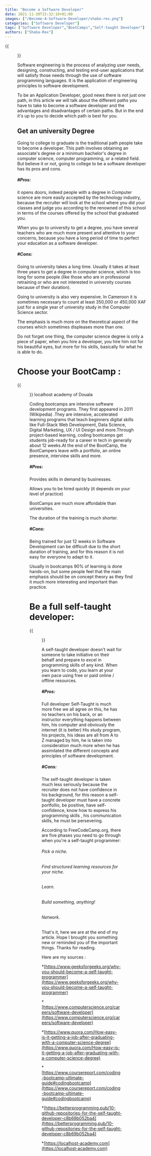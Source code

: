 ```yaml
---
title: "Become a Software Developer"
date: 2021-11-30T15:32:19+01:00
images: ["/Become-A-Software-Developer/shaba-rex.png"]
categories: ["Software Developer"]
tags: ["Software Developer","BootCamps","Self-taught Developer"]
authors: ["Shaba-Rex"]
---
```


{{<figure src="/Become-A-Software-Developer/viva the it.jpeg"  alt="Software Engineering is Cool">}}

Software engineering is the process of analyzing user needs, designing, constructing, and testing end-user applications that will satisfy those needs through the use of software programming languages. It is the application of engineering principles to software development.

To be an Application Developer, good news there is not just one path, in this article we will talk about the different paths you have to take to become a software developer and the advantages and disadvantages of certain paths. But in the end it's up to you to decide which path is best for you.

## Get an university Degree

Going to college to graduate is the traditional path people take to become a developer.
This path involves obtaining an associate's degree or a minimum bachelor's degree in computer science, computer programming, or a related field. But believe it or not, going to college to be a software developer has its pros and cons.

##### #Pros:

it opens doors, indeed people with a degree in Computer science are more easily accepted by the technology industry, because the recruiter will look at the school where you did your classes and judge you according to the renowned of this school in terms of the courses offered by the school that graduated you.

When you go to university to get a degree, you have several teachers who are much more present and attentive to your concerns, because you have a long period of time to perfect your education as a software developer.

##### #Cons:

Going to university takes a long time. Usually it takes at least three years to get a degree in computer science, which is too long for some people (like those who are in professional retraining or who are not interested in university courses because of their duration).

Going to university is also very expensive. In Cameroon it is sometimes necessary to count at least 350,000 or 450,000 XAF just for a single year of university study in the Computer Science sector.

The emphasis is much more on the theoretical aspect of the courses which sometimes displeases more than one.

Do not forget one thing, the computer science degree is only a piece of paper, when you hire a developer, you hire him not for his beautiful eyes, but more for his skills, basically for what he is able to do.

# Choose your BootCamp :

{{<figure src="/Become-A-Software-Developer/Localhost academy.png"  alt="Image de la localHost Academy Douala">}}
localhost academy of Douala 

Coding bootcamps are intensive software development programs. They first appeared in 2011 (Wikipedia) .They are intensive, accelerated learning programs that teach beginners digital skills like Full-Stack Web Development, Data Science, Digital Marketing, UX / UI Design and more.Through project-based learning, coding bootcamps get students job-ready for a career in tech in generally about 12 weeks.At the end of the BootCamp, the BootCampers leave with a portfolio, an online presence, interview skills and more.

##### #Pros:

Provides skills in demand by businesses.

Allows you to be hired quickly (it depends on your level of practice)

BootCamps are much more affordable than universities.

The duration of the training is much shorter.

##### #Cons:

Being trained for just 12 weeks in Software Development can be difficult due to the short duration of training, and for this reason it is not easy for everyone to adapt to it.

Usually in bootcamps 90% of learning is done hands-on, but some people feel that the main emphasis should be on concept theory as they find it much more interesting and important than practice.

# Be a full self-taught developer:

{{<figure src="/Become-A-Software-Developer/self-taught-developer.jpg"  alt="self-taught-developer">}}

A self-taught developer doesn't wait for someone to take initiative on their behalf and prepare to excel in programming skills of any kind. When you learn to code, you learn at your own pace using free or paid online / offline resources.

##### #Pros:

Full developer Self-Taught is much more free we all agree on this, he has no teachers on his back, or an instructor everything happens between him, his computer and obviously the internet (it is better)
His study program, his projects, his ideas are all from A to Z managed by him, he is taken into consideration much more when he has assimilated the different concepts and principles of software development.

##### #Cons:

The self-taught developer is taken much less seriously because the recruiter does not have confidence in his background, for this reason a self-taught developer must have a concrete portfollio, be positive, have self-confidence, know how to express his programming skills , his communication skills, he must be persevering.

According to FreeCodeCamp.org, there are five phases you need to go through when you're a self-taught programmer:

###### Pick a niche.
###### Find structured learning resources for your niche.
###### Learn.
###### Build something, anything!
###### Network.


That's it, here we are at the end of my article. Hope I brought you something new or reminded you of the important things. Thanks for reading.

Here are my sources :

*[https://www.geeksforgeeks.org/why-you-should-become-a-self-taught-programmer](https://www.geeksforgeeks.org/why-you-should-become-a-self-taught-programmer)

*[https://www.computerscience.org/careers/software-developer](https://www.computerscience.org/careers/software-developer)

*[https://www.quora.com/How-easy-is-it-getting-a-job-after-graduating-with-a-computer-science-degree](https://www.quora.com/How-easy-is-it-getting-a-job-after-graduating-with-a-computer-science-degree)

*[https://www.coursereport.com/coding-bootcamp-ultimate-guide#codingbootcamp](https://www.coursereport.com/coding-bootcamp-ultimate-guide#codingbootcamp)

*[https://betterprogramming.pub/10-github-repositories-for-the-self-taught-developer-c8b69b052ba4](https://betterprogramming.pub/10-github-repositories-for-the-self-taught-developer-c8b69b052ba4)

*[https://localhost-academy.com](https://localhost-academy.com)
